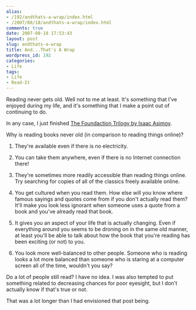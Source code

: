 ```yaml
---
alias:
- /192/andthats-a-wrap/index.html
- /2007/08/18/andthats-a-wrap/index.html
comments: true
date: 2007-08-18 17:53:43
layout: post
slug: andthats-a-wrap
title: And...That's A Wrap
wordpress_id: 192
categories:
- Life
tags:
- Life
- Read-It
---
```


Reading never gets old.  Well not to me at least.  It's something that I've enjoyed during my life, and it's something that I make a point out of continuing to do.  

In any case, I just finished [The Foundaction Trilogy by Isaac Asimov](http://www.goingthewongway.com/currently-reading/the-foundation-trilogy-by-isaac-asimov/).

Why is reading books never old (in comparison to reading things online)?




  1. They're available even if there is no electricity.


  2. You can take them anywhere, even if there is no Internet connection there!


  3. They're sometimes more readily accessible than reading things online.  Try searching for copies of all of the classics freely available online.


  4. You get cultured when you read them.  How else will you know where famous sayings and quotes come from if you don't actually read them?  It'll make you look less ignorant when someone uses a quote from a book and you've already read that book.


  5. It gives you an aspect of your life that is actually changing.  Even if everything around you seems to be droning on in the same old manner, at least you'll be able to talk about how the book that you're reading has been exciting (or not) to you.


  6. You look more well-balanced to other people.  Someone who is reading looks a lot more balanced than someone who is staring at a computer screen all of the time, wouldn't you say?



Do a lot of people still read?  I have no idea.  I was also tempted to put something related to decreasing chances for poor eyesight, but I don't actually know if that's true or not.

That was a lot longer than I had envisioned that post being.
